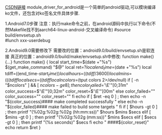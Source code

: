 [CSDN链接](https://blog.csdn.net/u010164190/article/details/83900420)
module_driver_for_android是一个简单的android驱动,可以模块编译ko文件，还包含对ko签名文件具体步骤.

1.Android7.0步骤
注意：执行make命令之前，在android源码中执行以下命令(不然Makefile找不到aarch64-linux-android-交叉编译命令) 
#source build/envsetup.sh     
#lunch xxx-userdebug

2.Android9.0需要修改下
需要改的位置：android9.0/build/envsetup.sh是软连接
真正的位置：android9.0/build/make/envsetup.sh中修改: function make(){...}
function make()
{
    local start_time=$(date +"%s")
    $(get_make_command) "$@"
    local ret=$?
    local end_time=$(date +"%s")
    local tdiff=$(($end_time-$start_time))
    local hours=$(($tdiff / 3600 ))
    local mins=$((($tdiff % 3600) / 60))
    local secs=$(($tdiff % 60))
    local ncolors=$(tput colors 2>/dev/null)
    if [ -n "$ncolors" ] && [ $ncolors -ge 8 ]; then
        color_failed=$'\E'"[0;31m"
        color_success=$'\E'"[0;32m"
        color_reset=$'\E'"[00m"
    else
        color_failed=""
        color_success=""
        color_reset=""
    fi
    echo
    if [ $ret -eq 0 ] ; then
        echo -n "${color_success}#### make completed successfully "
    else
        echo -n "${color_failed}#### make failed to build some targets "
    fi
    if [ $hours -gt 0 ] ; then
        printf "(%02g:%02g:%02g (hh:mm:ss))" $hours $mins $secs
    elif [ $mins -gt 0 ] ; then
        printf "(%02g:%02g (mm:ss))" $mins $secs
    elif [ $secs -gt 0 ] ; then
        printf "(%s seconds)" $secs
    fi
    echo " ####${color_reset}"
    echo
    return $ret
}


